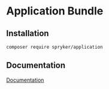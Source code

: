 # Application Bundle

## Installation

```
composer require spryker/application
```

## Documentation

[Documentation](http://spryker.github.io)
